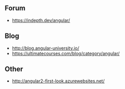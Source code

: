 ## Forum

- https://indepth.dev/angular/

## Blog

- http://blog.angular-university.io/
- https://ultimatecourses.com/blog/category/angular/

## Other

- http://angular2-first-look.azurewebsites.net/
